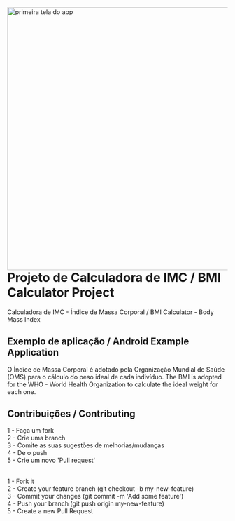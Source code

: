 <img src="https://i.imgur.com/nndGFQC.png" alt="primeira tela do app" align="right" height="600" width="auto">



# Projeto de Calculadora de IMC / BMI Calculator Project

Calculadora de IMC - Índice de Massa Corporal / BMI Calculator - Body Mass Index

## Exemplo de aplicação / Android Example Application

O Índice de Massa Corporal é adotado pela Organização Mundial de Saúde (OMS) para o cálculo do peso ideal de cada indivíduo.
The BMI is adopted for the WHO - World Health Organization to calculate the ideal weight for each one.

## Contribuições / Contributing

1 - Faça um fork<br/>
2 - Crie uma branch<br/>
3 - Comite as suas sugestões de melhorias/mudanças<br/>
4 - De o push<br/>
5 - Crie um novo 'Pull request'<br/><br/>

1 - Fork it <br/>
2 - Create your feature branch (git checkout -b my-new-feature)<br/>
3 - Commit your changes (git commit -m 'Add some feature')<br/>
4 - Push your branch (git push origin my-new-feature)<br/>
5 - Create a new Pull Request
